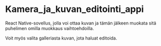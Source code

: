 # Kamera_ja_kuvan_editointi_appi

<p>React Native-sovellus, jolla voi ottaa kuvan ja tämän jälkeen muokata sitä puhelimen omilla muokkaus vaihtoehdoilla.</p>
<p>Voit myös valita galleriasta kuvan, jota haluat editoida.</p>
